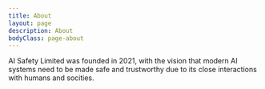 ```yaml
---
title: About
layout: page
description: About
bodyClass: page-about
---
```


AI Safety Limited was founded in 2021, with the vision that modern AI systems need to be made safe and trustworthy due to its close interactions with humans and socities. 
